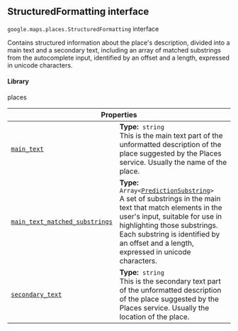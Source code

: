 
<h2 id="StructuredFormatting">StructuredFormatting interface</h2>
<p>
<code><span itemprop="path">google.maps.places</span>.<span itemprop="name">StructuredFormatting</span></code>
interface
</p>
<p>Contains structured information about the place's description, divided into a main text and a secondary text, including an array of matched substrings from the autocomplete input, identified by an offset and a length, expressed in unicode characters.</p>
<h4>Library</h4>
<p>places</p>
<div class="devsite-table-wrapper"><table class="properties responsive" summary="interface StructuredFormatting - Properties">
<thead>
<tr><th colspan="2">Properties</th>
</tr></thead>
<tbody>
<tr id="StructuredFormatting.main_text">
<td itemprop="property"><code><a class="secret-link" href="#StructuredFormatting.main_text"><span>main_text</span></a></code></td>
<td><div><strong>Type:</strong>&nbsp; <code>string</code></div>
<div class="desc">This is the main text part of the unformatted description of the place suggested by the Places service. Usually the name of the place.</div></td>
</tr>
<tr id="StructuredFormatting.main_text_matched_substrings">
<td itemprop="property"><code><a class="secret-link" href="#StructuredFormatting.main_text_matched_substrings"><span>main_text_matched_substrings</span></a></code></td>
<td><div><strong>Type:</strong>&nbsp; <code>Array&lt;<a href="PredictionSubstring.md">PredictionSubstring</a>&gt;</code></div>
<div class="desc">A set of substrings in the main text that match elements in the user's input, suitable for use in highlighting those substrings. Each substring is identified by an offset and a length, expressed in unicode characters.</div></td>
</tr>
<tr id="StructuredFormatting.secondary_text">
<td itemprop="property"><code><a class="secret-link" href="#StructuredFormatting.secondary_text"><span>secondary_text</span></a></code></td>
<td><div><strong>Type:</strong>&nbsp; <code>string</code></div>
<div class="desc">This is the secondary text part of the unformatted description of the place suggested by the Places service. Usually the location of the place.</div></td>
</tr>
</tbody>
</table></div>
